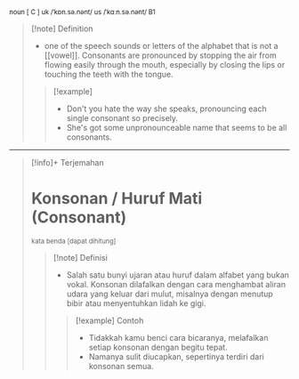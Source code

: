 <small>
noun [ C ]
uk  /ˈkɒn.sə.nənt/ us  /ˈkɑːn.sə.nənt/
B1
</small>

>[!note] Definition
>-  one of the speech sounds or letters of the alphabet that is not a [[vowel]]. Consonants are pronounced by stopping the air from flowing easily through the mouth, especially by closing the lips or touching the teeth with the tongue.
> > [!example] 
> > - Don't you hate the way she speaks, pronouncing each single consonant so precisely.
> > - She's got some unpronounceable name that seems to be all consonants.

---
>[!info]+ Terjemahan
> # Konsonan / Huruf Mati (Consonant)
><small>kata benda [dapat dihitung]</small>
> > [!note] Definisi
> > - Salah satu bunyi ujaran atau huruf dalam alfabet yang bukan vokal. Konsonan dilafalkan dengan cara menghambat aliran udara yang keluar dari mulut, misalnya dengan menutup bibir atau menyentuhkan lidah ke gigi.
> > > [!example] Contoh
> > > - Tidakkah kamu benci cara bicaranya, melafalkan setiap konsonan dengan begitu tepat.
> > > - Namanya sulit diucapkan, sepertinya terdiri dari konsonan semua.